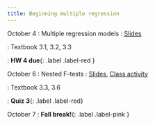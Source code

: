 ```yaml
---
title: Beginning multiple regression
---
```


October 4
: Multiple regression models
  : [Slides](https://sta112-f21.github.io/slides/lecture_19.html)
  
: Textbook 3.1, 3.2, 3.3

: **HW 4 due**{: .label .label-red }

October 6
: Nested F-tests
  : [Slides](https://sta112-f21.github.io/slides/lecture_20.html), [Class activity](https://sta112-f21.github.io/class_activities/ca_lecture_20.html)

: Textbook 3.3, 3.6

: **Quiz 3**{: .label .label-red}

October 7
: **Fall break!**{: .label .label-pink }